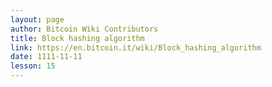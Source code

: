 ```yaml
---
layout: page
author: Bitcoin Wiki Contributors
title: Block hashing algorithm
link: https://en.bitcoin.it/wiki/Block_hashing_algorithm
date: 1111-11-11
lesson: 15
---
```

